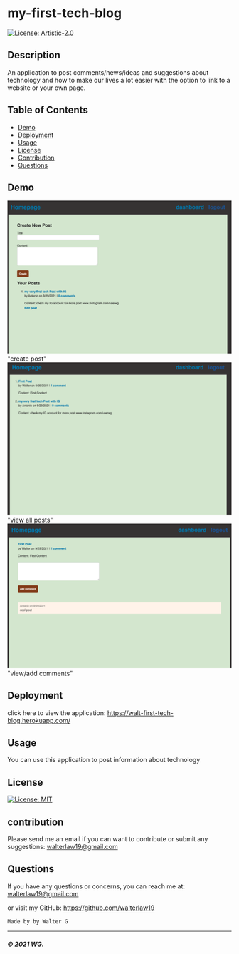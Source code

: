 
# my-first-tech-blog

[![License: Artistic-2.0](https://img.shields.io/badge/License-Perl-0298c3.svg)](https://opensource.org/licenses/Artistic-2.0)

## Description
An application to post comments/news/ideas and suggestions about technology and how to make our lives a lot easier with the option to link to a website or your own page.

## Table of Contents

* [Demo](#demo)
* [Deployment](#deployment)
* [Usage](#usage)
* [License](#license)
* [Contribution](#contribution)
* [Questions](#questions)


## Demo

![](Readme-images/screenshot1.PNG) "create post"
![](Readme-images/screenshot2.PNG) "view all posts"
![](Readme-images/screenshot3.PNG) "view/add comments"

## Deployment

click here to view the application:
https://walt-first-tech-blog.herokuapp.com/

## Usage

You can use this application to post information about technology
 
## License

[![License: MIT](https://img.shields.io/badge/License-MIT-yellow.svg)](https://opensource.org/licenses/MIT)

## contribution

Please send me an email if you can want to contribute or submit any suggestions: walterlaw19@gmail.com

## Questions

If you have any questions or concerns, you can reach me at: walterlaw19@gmail.com

or visit my GitHub: https://github.com/walterlaw19



```
Made by by Walter G
```

---
##### © 2021 WG.








